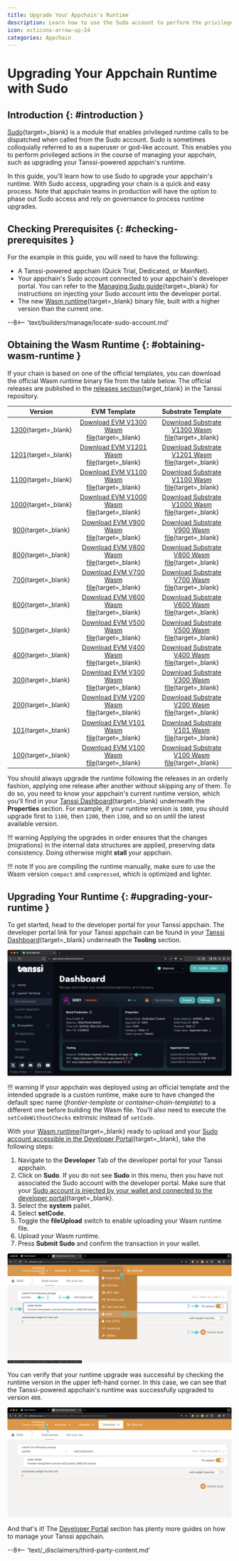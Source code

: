 ```yaml
---
title: Upgrade Your Appchain's Runtime
description: Learn how to use the Sudo account to perform the privileged action of upgrading the runtime of your Tanssi-powered appchain through the developer portal.
icon: octicons-arrow-up-24
categories: Appchain
---
```


# Upgrading Your Appchain Runtime with Sudo

## Introduction {: #introduction }

[Sudo](https://paritytech.github.io/polkadot-sdk/master/pallet_sudo/index.html){target=\_blank} is a module that enables privileged runtime calls to be dispatched when called from the Sudo account. Sudo is sometimes colloquially referred to as a superuser or god-like account. This enables you to perform privileged actions in the course of managing your appchain, such as upgrading your Tanssi-powered appchain's runtime.

In this guide, you'll learn how to use Sudo to upgrade your appchain's runtime. With Sudo access, upgrading your chain is a quick and easy process. Note that appchain teams in production will have the option to phase out Sudo access and rely on governance to process runtime upgrades.

## Checking Prerequisites {: #checking-prerequisites }

For the example in this guide, you will need to have the following:

 - A Tanssi-powered appchain (Quick Trial, Dedicated, or MainNet).
 - Your appchain's Sudo account connected to your appchain's developer portal. You can refer to the [Managing Sudo guide](/builders/manage/developer-portal/sudo/#configuring-polkadotjs-apps){target=\_blank} for instructions on injecting your Sudo account into the developer portal.
 - The new [Wasm runtime](/learn/framework/architecture/#runtime){target=\_blank} binary file, built with a higher version than the current one.

--8<-- 'text/builders/manage/locate-sudo-account.md'

## Obtaining the Wasm Runtime {: #obtaining-wasm-runtime }

If your chain is based on one of the official templates, you can download the official Wasm runtime binary file from the table below. The official releases are published in the [releases section](https://github.com/moondance-labs/tanssi/releases){target\_blank} in the Tanssi repository.


|                                               Version                                                |                                                                             EVM Template                                                                              |                                                                            Substrate Template                                                                             |
|:----------------------------------------------------------------------------------------------------:|:---------------------------------------------------------------------------------------------------------------------------------------------------------------------:|:-------------------------------------------------------------------------------------------------------------------------------------------------------------------------:|
| [1300](https://github.com/moondance-labs/tanssi/releases/tag/runtime-1300-templates){target=\_blank} | [Download EVM V1300 Wasm file](https://github.com/moondance-labs/tanssi/releases/download/runtime-1300-templates/frontier-template-runtime-1300.wasm){target=\_blank} | [Download Substrate V1300 Wasm file](https://github.com/moondance-labs/tanssi/releases/download/runtime-1300-templates/simple-template-runtime-1300.wasm){target=\_blank} |
| [1201](https://github.com/moondance-labs/tanssi/releases/tag/runtime-1201-templates){target=\_blank} | [Download EVM V1201 Wasm file](https://github.com/moondance-labs/tanssi/releases/download/runtime-1201-templates/frontier-template-runtime-1201.wasm){target=\_blank} | [Download Substrate V1201 Wasm file](https://github.com/moondance-labs/tanssi/releases/download/runtime-1201-templates/simple-template-runtime-1201.wasm){target=\_blank} |
| [1100](https://github.com/moondance-labs/tanssi/releases/tag/runtime-1100-templates){target=\_blank} | [Download EVM V1100 Wasm file](https://github.com/moondance-labs/tanssi/releases/download/runtime-1100-templates/frontier-template-runtime-1100.wasm){target=\_blank} | [Download Substrate V1100 Wasm file](https://github.com/moondance-labs/tanssi/releases/download/runtime-1100-templates/simple-template-runtime-1100.wasm){target=\_blank} |
| [1000](https://github.com/moondance-labs/tanssi/releases/tag/runtime-1000-templates){target=\_blank} | [Download EVM V1000 Wasm file](https://github.com/moondance-labs/tanssi/releases/download/runtime-1000-templates/frontier-template-runtime-1000.wasm){target=\_blank} | [Download Substrate V1000 Wasm file](https://github.com/moondance-labs/tanssi/releases/download/runtime-1000-templates/simple-template-runtime-1000.wasm){target=\_blank} |
|  [900](https://github.com/moondance-labs/tanssi/releases/tag/runtime-900-templates){target=\_blank}  |  [Download EVM V900 Wasm file](https://github.com/moondance-labs/tanssi/releases/download/runtime-900-templates/frontier-template-runtime-900.wasm){target=\_blank}   |  [Download Substrate V900 Wasm file](https://github.com/moondance-labs/tanssi/releases/download/runtime-900-templates/simple-template-runtime-900.wasm){target=\_blank}   |
|       [800](https://github.com/moondance-labs/tanssi/releases/tag/runtime-800){target=\_blank}       |       [Download EVM V800 Wasm file](https://github.com/moondance-labs/tanssi/releases/download/runtime-800/frontier-template-runtime-800.wasm){target=\_blank}        |       [Download Substrate V800 Wasm file](https://github.com/moondance-labs/tanssi/releases/download/runtime-800/simple-template-runtime-800.wasm){target=\_blank}        |
|       [700](https://github.com/moondance-labs/tanssi/releases/tag/runtime-700){target=\_blank}       |       [Download EVM V700 Wasm file](https://github.com/moondance-labs/tanssi/releases/download/runtime-700/frontier-template-runtime-700.wasm){target=\_blank}        |       [Download Substrate V700 Wasm file](https://github.com/moondance-labs/tanssi/releases/download/runtime-700/simple-template-runtime-700.wasm){target=\_blank}        |
|       [600](https://github.com/moondance-labs/tanssi/releases/tag/runtime-600){target=\_blank}       |       [Download EVM V600 Wasm file](https://github.com/moondance-labs/tanssi/releases/download/runtime-600/frontier-template-runtime-600.wasm){target=\_blank}        |       [Download Substrate V600 Wasm file](https://github.com/moondance-labs/tanssi/releases/download/runtime-600/simple-template-runtime-600.wasm){target=\_blank}        |
|       [500](https://github.com/moondance-labs/tanssi/releases/tag/runtime-500){target=\_blank}       |       [Download EVM V500 Wasm file](https://github.com/moondance-labs/tanssi/releases/download/runtime-500/frontier-template-runtime-500.wasm){target=\_blank}        |       [Download Substrate V500 Wasm file](https://github.com/moondance-labs/tanssi/releases/download/runtime-500/simple-template-runtime-500.wasm){target=\_blank}        |
|  [400](https://github.com/moondance-labs/tanssi/releases/tag/runtime-400-templates){target=\_blank}  |  [Download EVM V400 Wasm file](https://github.com/moondance-labs/tanssi/releases/download/runtime-400-templates/frontier-template-runtime-400.wasm){target=\_blank}   |  [Download Substrate V400 Wasm file](https://github.com/moondance-labs/tanssi/releases/download/runtime-400-templates/simple-template-runtime-400.wasm){target=\_blank}   |
|  [300](https://github.com/moondance-labs/tanssi/releases/tag/templates-runtime-300){target=\_blank}  |  [Download EVM V300 Wasm file](https://github.com/moondance-labs/tanssi/releases/download/templates-runtime-300/frontier-template-runtime-300.wasm){target=\_blank}   |  [Download Substrate V300 Wasm file](https://github.com/moondance-labs/tanssi/releases/download/templates-runtime-300/simple-template-runtime-300.wasm){target=\_blank}   |
|       [200](https://github.com/moondance-labs/tanssi/releases/tag/runtime-200){target=\_blank}       |       [Download EVM V200 Wasm file](https://github.com/moondance-labs/tanssi/releases/download/runtime-200/frontier-template-runtime-200.wasm){target=\_blank}        |       [Download Substrate V200 Wasm file](https://github.com/moondance-labs/tanssi/releases/download/runtime-200/simple-template-runtime-200.wasm){target=\_blank}        |
|  [101](https://github.com/moondance-labs/tanssi/releases/tag/runtime-101-templates){target=\_blank}  |  [Download EVM V101 Wasm file](https://github.com/moondance-labs/tanssi/releases/download/runtime-101-templates/frontier-template-runtime-101.wasm){target=\_blank}   |  [Download Substrate V101 Wasm file](https://github.com/moondance-labs/tanssi/releases/download/runtime-101-templates/simple-template-runtime-101.wasm){target=\_blank}   |
|  [100](https://github.com/moondance-labs/tanssi/releases/tag/runtime-100-templates){target=\_blank}  |  [Download EVM V100 Wasm file](https://github.com/moondance-labs/tanssi/releases/download/runtime-100-templates/frontier-template-runtime-100.wasm){target=\_blank}   |  [Download Substrate V100 Wasm file](https://github.com/moondance-labs/tanssi/releases/download/runtime-100-templates/simple-template-runtime-100.wasm){target=\_blank}   |

You should always upgrade the runtime following the releases in an orderly fashion, applying one release after another without skipping any of them. To do so, you need to know your appchain's current runtime version, which you'll find in your [Tanssi Dashboard](https://apps.tanssi.network){target=\_blank} underneath the **Properties** section. For example, if your runtime version is `1000`, you should upgrade first to `1100`, then `1200`, then `1300`, and so on until the latest available version.

!!! warning
    Applying the upgrades in order ensures that the changes (migrations) in the internal data structures are applied, preserving data consistency. Doing otherwise might **stall** your appchain.

!!! note
    If you are compiling the runtime manually, make sure to use the Wasm version `compact` and `compressed`, which is optimized and lighter.

## Upgrading Your Runtime {: #upgrading-your-runtime }

To get started, head to the developer portal for your Tanssi appchain. The developer portal link for your Tanssi appchain can be found in your [Tanssi Dashboard](https://apps.tanssi.network){target=\_blank} underneath the **Tooling** section.

![Locating your Developer Portal Link on apps.tanssi.network](/images/builders/manage/developer-portal/upgrade/upgrade-1.webp)

!!! warning
    If your appchain was deployed using an official template and the intended upgrade is a custom runtime, make sure to have changed the default spec name (*frontier-template* or *container-chain-template*) to a different one before building the Wasm file. You'll also need to execute the `setCodeWithoutChecks` extrinsic instead of `setCode`.

With your [Wasm runtime](/learn/framework/architecture/#runtime){target=\_blank} ready to upload and your [Sudo account accessible in the Developer Portal](/builders/manage/developer-portal/sudo/#configuring-polkadotjs-apps){target=\_blank}, take the following steps:

1. Navigate to the **Developer** Tab of the developer portal for your Tanssi appchain.
2. Click on **Sudo**. If you do not see **Sudo** in this menu, then you have not associated the Sudo account with the developer portal. Make sure that your [Sudo account is injected by your wallet and connected to the developer portal](/builders/manage/developer-portal/sudo/#configuring-polkadotjs-apps){target=\_blank}.
3. Select the **system** pallet.
4. Select **setCode**.
5. Toggle the **fileUpload** switch to enable uploading your Wasm runtime file.
6. Upload your Wasm runtime.
7. Press **Submit Sudo** and confirm the transaction in your wallet.

![Upgrading your Runtime on the Developer Portal](/images/builders/manage/developer-portal/upgrade/upgrade-2.webp)

You can verify that your runtime upgrade was successful by checking the runtime version in the upper left-hand corner. In this case, we can see that the Tanssi-powered appchain's runtime was successfully upgraded to version `400`.

![Check Runtime version on Polkadot.js Apps](/images/builders/manage/developer-portal/upgrade/upgrade-3.webp)

And that's it! The [Developer Portal](/builders/manage/developer-portal/) section has plenty more guides on how to manage your Tanssi appchain.

--8<-- 'text/_disclaimers/third-party-content.md'
